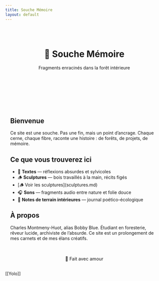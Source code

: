 ```yaml
---
title: Souche Mémoire
layout: default
---
```


<header style="text-align: center; padding: 2rem;">
  <h1>🌲 Souche Mémoire</h1>
  <p>Fragments enracinés dans la forêt intérieure</p>
</header>

<section style="max-width: 700px; margin: auto; padding: 1rem;">
  <h2>Bienvenue</h2>
  <p>Ce site est une souche. Pas une fin, mais un point d’ancrage. Chaque cerne, chaque fibre, raconte une histoire : de forêts, de projets, de mémoire.</p>

  <h2>Ce que vous trouverez ici</h2>
  <ul>
    <li>🌿 <strong>Textes</strong> — réflexions absurdes et sylvicoles</li>
    <li>🪵 <strong>Sculptures</strong> — bois travaillés à la main, récits figés</li>
    <li>[🪵 Voir les sculptures](sculptures.md)</li>
    <li>🎧 <strong>Sons</strong> — fragments audio entre nature et folie douce</li>
    <li>📘 <strong>Notes de terrain intérieures</strong> — journal poético-écologique</li>
  </ul>

  <h2>À propos</h2>
  <p>Charles Montmeny-Huot, alias Bobby Blue. Étudiant en foresterie, rêveur lucide, archiviste de l’absurde. Ce site est un prolongement de mes carnets et de mes élans créatifs.</p>

  <footer style="margin-top: 3rem; font-size: 0.9rem; text-align: center;">
    <p>🌱 Fait avec amour</p>
  </footer>
</section>
[[Yolo]]